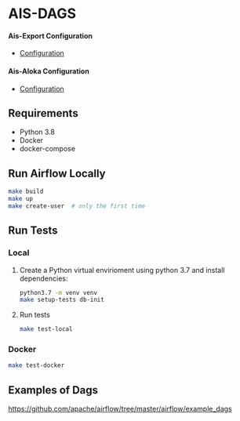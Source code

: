 # AIS-DAGS

#### Ais-Export Configuration
-   [Configuration](./docs/ais-export/config.md) 

#### Ais-Aloka Configuration
-   [Configuration](./docs/ais-aloka/config.md) 

## Requirements

 - Python 3.8
 - Docker
 - docker-compose

## Run Airflow Locally

```sh
make build
make up
make create-user  # only the first time
```

## Run Tests

### Local

1. Create a Python virtual envirioment using python 3.7 and install dependencies:

    ```sh
    python3.7 -m venv venv 
    make setup-tests db-init
    ```
2. Run tests

    ```sh
    make test-local
    ```

### Docker

```sh
make test-docker
```



## Examples of Dags

https://github.com/apache/airflow/tree/master/airflow/example_dags
